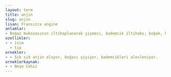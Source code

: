 ```yaml
---
layout: term
title: anjin
slug: anjin
lisan: Fransızca angine
anlamlar:
- Boğaz mukozasının iltihaplanarak şişmesi, bademcik iltihabı; boğak, hunnak
ozellikler:
- - isim
  - tıp
ornekler:
- - Sık sık anjin oluyor, boğazı şişiyor, bademcikleri alevleniyor.
orneklerkaynak:
- - Neşe Cehiz
---
```

